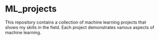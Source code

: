 # ML_projects
This repository contains a collection of machine learning projects that shows my skills in the field. Each project demonstrates various aspects of machine learning.
